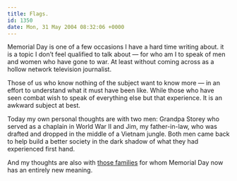 ```yaml
---
title: Flags.
id: 1350
date: Mon, 31 May 2004 08:32:06 +0000
---
```


Memorial Day is one of a few occasions I have a hard time writing about. it is a topic I don’t feel qualified to talk about — for who am I to speak of men and women who have gone to war. At least without coming across as a hollow network television journalist.  

Those of us who know nothing of the subject want to know more — in an effort to understand what it must have been like. While those who have seen combat wish to speak of everything else but that experience. It is an awkward subject at best.  

Today my own personal thoughts are with two men: Grandpa Storey who served as a chaplain in World War II and Jim, my father-in-law, who was drafted and dropped in the middle of a Vietnam jungle. Both men came back to help build a better society in the dark shadow of what they had experienced first hand.  

And my thoughts are also with [those families](http://www.doonesbury.com/strip/dailydose/index.html?uc_full_date=20040530) for whom Memorial Day now has an entirely new meaning.





